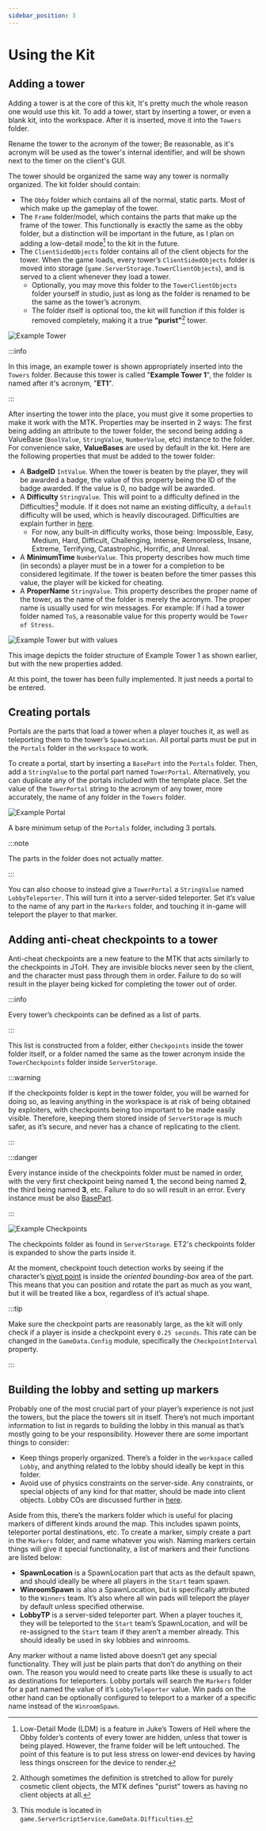 ```yaml
---
sidebar_position: 3
---
```


# Using the Kit

## Adding a tower

Adding a tower is at the core of this kit, It's pretty much the whole reason one would use this kit. To add a tower, start by inserting a tower, or even a blank kit, into the workspace. After it is inserted, move it into the `Towers` folder.

Rename the tower to the acronym of the tower; Be reasonable, as it's acronym will be used as the tower's internal identifier, and will be shown next to the timer on the client's GUI.

The tower should be organized the same way any tower is normally organized. The kit folder should contain:

- The `Obby` folder which contains all of the normal, static parts. Most of which make up the gameplay of the tower.
- The `Frame` folder/model, which contains the parts that make up the frame of the tower. This functionally is exactly the same as the obby folder, but a distinction will be important in the future, as I plan on adding a low-detail mode[^1] to the kit in the future.
- The `ClientSidedObjects` folder contains all of the client objects for the tower. When the game loads, every tower’s `ClientSidedObjects` folder is moved into storage (`game.ServerStorage.TowerClientObjects`), and is served to a client whenever they load a tower.
  - Optionally, you may move this folder to the `TowerClientObjects` folder yourself in studio, just as long as the folder is renamed to be the same as the tower’s acronym.
  - The folder itself is optional too, the kit will function if this folder is removed completely, making it a true **“purist”**[^2] tower.

![Example Tower](./images/example_tower.png)

:::info

In this image, an example tower is shown appropriately inserted into the `Towers` folder. Because this tower is called "**Example Tower 1**", the folder is named after it's acronym, "**ET1**".

:::

After inserting the tower into the place, you must give it some properties to make it work with the MTK. Properties may be inserted in 2 ways: The first being adding an attribute to the tower folder, the second being adding a ValueBase (`BoolValue`, `StringValue`, `NumberValue`, etc) instance to the folder. For convenience sake, **ValueBases** are used by default in the kit. Here are the following properties that must be added to the tower folder:

- A **BadgeID** `IntValue`. When the tower is beaten by the player, they will be awarded a badge, the value of this property being the ID of the badge awarded. If the value is 0, no badge will be awarded.
- A **Difficulty** `StringValue`. This will point to a difficulty defined in the Difficulties[^3] module. If it does not name an existing difficulty, a `default` difficulty will be used, which is heavily discouraged. Difficulties are explain further in [here](./Configuration.md#configuring-difficulties).
  - For now, any built-in difficulty works, those being: Impossible, Easy, Medium, Hard, Difficult, Challenging, Intense, Remorseless, Insane, Extreme, Terrifying, Catastrophic, Horrific, and Unreal.
- A **MinimumTime** `NumberValue`. This property describes how much time (in seconds) a player must be in a tower for a completion to be considered legitimate. If the tower is beaten before the timer passes this value, the player will be kicked for cheating.
- A **ProperName** `StringValue`. This property describes the proper name of the tower, as the name of the folder is merely the acronym. The proper name is usually used for win messages. For example: If i had a tower folder named `ToS`, a reasonable value for this property would be `Tower of Stress`.

![Example Tower but with values](./images/example_tower2.png)

This image depicts the folder structure of Example Tower 1 as shown earlier, but with the new properties added.

At this point, the tower has been fully implemented. It just needs a portal to be entered.

## Creating portals

Portals are the parts that load a tower when a player touches it, as well as teleporting them to the tower’s `SpawnLocation`. All portal parts must be put in the `Portals` folder in the `workspace` to work.

To create a portal, start by inserting a `BasePart` into the `Portals` folder. Then, add a `StringValue` to the portal part named `TowerPortal`. Alternatively, you can duplicate any of the portals included with the template place. Set the value of the `TowerPortal` string to the acronym of any tower, more accurately, the name of any folder in the `Towers` folder.

![Example Portal](./images/portals.png)

A bare minimum setup of the `Portals` folder, including 3 portals.

:::note

The parts in the folder does not actually matter.

:::

You can also choose to instead give a `TowerPortal` a `StringValue` named `LobbyTeleporter`. This will turn it into a server-sided teleporter. Set it’s value to the name of any part in the `Markers` folder, and touching it in-game will teleport the player to that marker.

## Adding anti-cheat checkpoints to a tower

Anti-cheat checkpoints are a new feature to the MTK that acts similarly to the checkpoints in JToH. They are invisible blocks never seen by the client, and the character must pass through them in order. Failure to do so will result in the player being kicked for completing the tower out of order.

:::info

Every tower’s checkpoints can be defined as a list of parts.

:::

This list is constructed from a folder, either `Checkpoints` inside the tower folder itself, or a folder named the same as the tower acronym inside the `TowerCheckpoints` folder inside `ServerStorage`.

:::warning

If the checkpoints folder is kept in the tower folder, you will be warned for doing so, as leaving anything in the workspace is at risk of being obtained by exploiters, with checkpoints being too important to be made easily visible. Therefore, keeping them stored inside of `ServerStorage` is much safer, as it’s secure, and never has a chance of replicating to the client.

:::

:::danger

Every instance inside of the checkpoints folder must be named in order, with the very first checkpoint being named **1**, the second being named **2**, the third being named **3**, etc. Failure to do so will result in an error. Every instance must be also [BasePart](https://create.roblox.com/docs/reference/engine/classes/BasePart).

:::

![Example Checkpoints](./images/checkpoints.png)

The checkpoints folder as found in `ServerStorage`. ET2's checkpoints folder is expanded to show the parts inside it.

At the moment, checkpoint touch detection works by seeing if the character’s [pivot point](https://create.roblox.com/docs/studio/pivot-tools) is inside the _oriented bounding-box_ area of the part. This means that you can position and rotate the part as much as you want, but it will be treated like a box, regardless of it’s actual shape.

:::tip

Make sure the checkpoint parts are reasonably large, as the kit will only check if a player is inside a checkpoint every `0.25 seconds`. This rate can be changed in the `GameData.Config` module, specifically the `CheckpointInterval` property.

:::

## Building the lobby and setting up markers

Probably one of the most crucial part of your player’s experience is not just the towers, but the place the towers sit in itself. There’s not much important information to list in regards to building the lobby in this manual as that’s mostly going to be your responsibility. However there are some important things to consider:

- Keep things properly organized. There’s a folder in the `workspace` called `Lobby`, and anything related to the lobby should ideally be kept in this folder.
- Avoid use of physics constraints on the server-side. Any constraints, or special objects of any kind for that matter, should be made into client objects. Lobby COs are discussed further in [here](./Configuration.md#ever-present-client-objects).

Aside from this, there’s the markers folder which is useful for placing markers of different kinds around the map. This includes spawn points, teleporter portal destinations, etc. To create a marker, simply create a part in the `Markers` folder, and name whatever you wish. Naming markers certain things will give it special functionality, a list of markers and their functions are listed below:

- **SpawnLocation** is a SpawnLocation part that acts as the default spawn, and should ideally be where all players in the `Start` team spawn.
- **WinroomSpawn** is also a SpawnLocation, but is specifically attributed to the `Winners` team. It’s also where all win pads will teleport the player by default unless specified otherwise.
- **LobbyTP** is a server-sided teleporter part. When a player touches it, they will be teleported to the `Start` team’s SpawnLocation, and will be re-assigned to the `Start` team if they aren’t a member already. This should ideally be used in sky lobbies and winrooms.

Any marker without a name listed above doesn’t get any special functionality. They will just be plain parts that don’t do anything on their own. The reason you would need to create parts like these is usually to act as destinations for teleporters. Lobby portals will search the `Markers` folder for a part named the value of it’s `LobbyTeleporter` value. Win pads on the other hand can be optionally configured to teleport to a marker of a specific name instead of the `WinroomSpawn`.

[^1]: Low-Detail Mode (LDM) is a feature in Juke’s Towers of Hell where the Obby folder’s contents of every tower are hidden, unless that tower is being played. However, the frame folder will be left untouched. The point of this feature is to put less stress on lower-end devices by having less things onscreen for the device to render.
[^2]: Although sometimes the definition is stretched to allow for purely cosmetic client objects, the MTK defines "purist" towers as having no client objects at all.
[^3]: This module is located in `game.ServerScriptService.GameData.Difficulties`.
